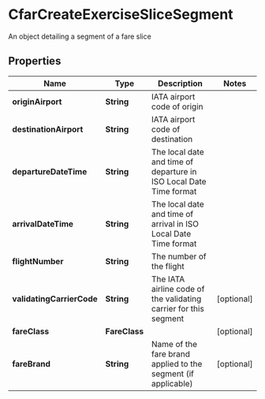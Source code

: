 

# CfarCreateExerciseSliceSegment

An object detailing a segment of a fare slice

## Properties

| Name | Type | Description | Notes |
|------------ | ------------- | ------------- | -------------|
|**originAirport** | **String** | IATA airport code of origin |  |
|**destinationAirport** | **String** | IATA airport code of destination |  |
|**departureDateTime** | **String** | The local date and time of departure in ISO Local Date Time format |  |
|**arrivalDateTime** | **String** | The local date and time of arrival in ISO Local Date Time format |  |
|**flightNumber** | **String** | The number of the flight |  |
|**validatingCarrierCode** | **String** | The IATA airline code of the validating carrier for this segment |  [optional] |
|**fareClass** | **FareClass** |  |  [optional] |
|**fareBrand** | **String** | Name of the fare brand applied to the segment (if applicable) |  [optional] |



